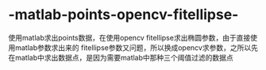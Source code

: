 # -matlab-points-opencv-fitellipse-
使用matlab求出points数据，在使用opencv fitellipse求出椭圆参数，由于直接使用matlab参数求出来的 fitellipse参数又问题，所以换成opencv求参数，之所以先在matlab中求出数据点，是因为需要matlab中那种三个阈值过滤的数据点
